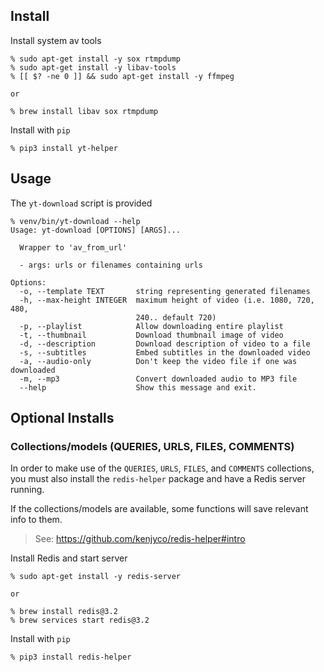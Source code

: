 ## Install

Install system av tools

```
% sudo apt-get install -y sox rtmpdump
% sudo apt-get install -y libav-tools
% [[ $? -ne 0 ]] && sudo apt-get install -y ffmpeg

or

% brew install libav sox rtmpdump
```

Install with `pip`

```
% pip3 install yt-helper
```

## Usage

The `yt-download` script is provided

```
% venv/bin/yt-download --help
Usage: yt-download [OPTIONS] [ARGS]...

  Wrapper to 'av_from_url'

  - args: urls or filenames containing urls

Options:
  -o, --template TEXT       string representing generated filenames
  -h, --max-height INTEGER  maximum height of video (i.e. 1080, 720, 480,
                            240.. default 720)
  -p, --playlist            Allow downloading entire playlist
  -t, --thumbnail           Download thumbnail image of video
  -d, --description         Download description of video to a file
  -s, --subtitles           Embed subtitles in the downloaded video
  -a, --audio-only          Don't keep the video file if one was downloaded
  -m, --mp3                 Convert downloaded audio to MP3 file
  --help                    Show this message and exit.

```

## Optional Installs

### Collections/models (QUERIES, URLS, FILES, COMMENTS)

In order to make use of the `QUERIES`, `URLS`, `FILES`, and `COMMENTS`
collections, you must also install the `redis-helper` package and have a Redis
server running.

If the collections/models are available, some functions will save relevant info
to them.

> See: https://github.com/kenjyco/redis-helper#intro

Install Redis and start server

```
% sudo apt-get install -y redis-server

or

% brew install redis@3.2
% brew services start redis@3.2
```

Install with `pip`

```
% pip3 install redis-helper
```
